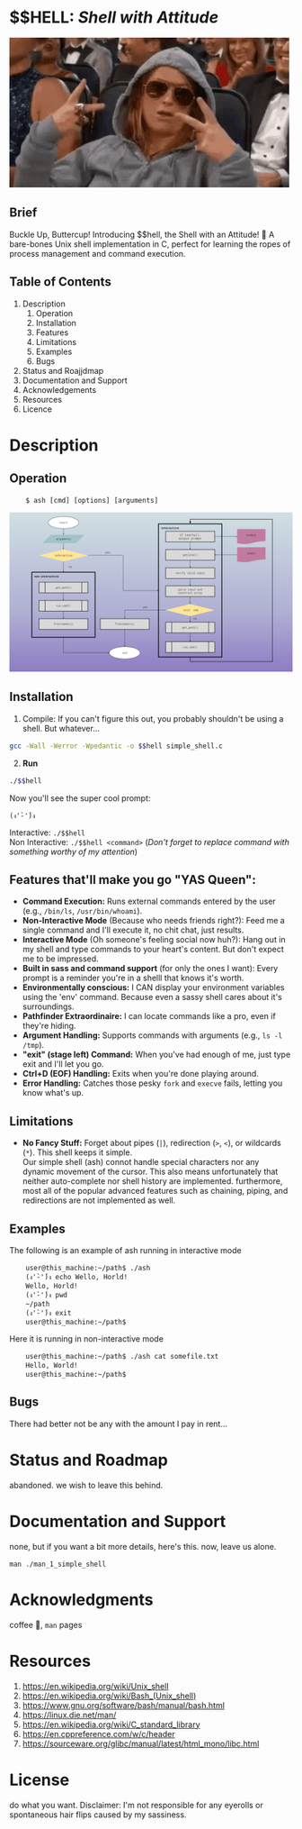 # $$HELL: *Shell with Attitude*
![attitude](./assets/attitude.gif)

## Brief

Buckle Up, Buttercup! Introducing $$hell, the Shell with an Attitude! 💅 A bare-bones Unix shell implementation in C, perfect for learning the ropes of process management and command execution.

## Table of Contents
1. Description
	1. Operation
	2. Installation
	3. Features
	4. Limitations
	5. Examples
	6. Bugs
2. Status and Roajjdmap
3. Documentation and Support
4. Acknowledgements
5. Resources
6. Licence

# Description
## Operation

```
	$ ash [cmd] [options] [arguments]
```

![flowchart](./assets/atlas-shell-main-v2.png)

## Installation

1. Compile: If you can't figure this out, you probably shouldn't be using a shell. But whatever...

```bash
gcc -Wall -Werror -Wpedantic -o $$hell simple_shell.c
```

2. **Run**
```bash
./$$hell
```

Now you'll see the super cool prompt:

```
(ง'̀-'́)ง 
```
Interactive: `./$$hell`\
Non Interactive: `./$$hell <command>` (*Don't forget to replace command with something worthy of my attention*)

## Features that'll make you go "YAS Queen":

* **Command Execution:** Runs external commands entered by the user (e.g., `/bin/ls`, `/usr/bin/whoami`).
* **Non-Interactive Mode** (Because who needs friends right?): Feed me a single command and I'll execute it, no chit chat, just results. 
* **Interactive Mode** (Oh someone's feeling social now huh?): Hang out in my shell and type commands to your heart's content. But don't expect me to be impressed.
* **Built in sass and command support** (for only the ones I want): Every prompt is a reminder you're in a shelll that knows it's worth.
* **Environmentally conscious:** I CAN display your environment variables using the 'env' command. Because even a sassy shell cares about it's surroundings. 
* **Pathfinder Extraordinaire:** I can locate commands like a pro, even if they're hiding.  
* **Argument Handling:** Supports commands with arguments (e.g., `ls -l /tmp`).
* **"exit" (stage left) Command:** When you've had enough of me, just type exit and I'll let you go.
* **Ctrl+D (EOF) Handling:** Exits when you're done playing around.
* **Error Handling:** Catches those pesky `fork` and `execve` fails, letting you know what's up.

## Limitations
* **No Fancy Stuff:** Forget about pipes (`|`), redirection (`>`, `<`), or wildcards (`*`). This shell keeps it simple.\
Our simple shell (ash) connot handle special characters nor any dynamic movement of the cursor. This also means unfortunately that neither auto-complete nor shell history are implemented. furthermore, most all of the popular advanced features such as chaining, piping, and redirections are not implemented as well.

## Examples

The following is an example of ash running in interactive mode

```
	user@this_machine:~/path$ ./ash
	(ง'̀-'́)ง echo Wello, Horld!
	Wello, Horld!
	(ง'̀-'́)ง pwd
	~/path
	(ง'̀-'́)ง exit
	user@this_machine:~/path$ 
```

Here it is running in non-interactive mode

```
	user@this_machine:~/path$ ./ash cat somefile.txt
	Hello, World!
	user@this_machine:~/path$ 
```

## Bugs
There had better not be any with the amount I pay in rent...

# Status and Roadmap
abandoned. we wish to leave this behind. 

# Documentation and Support
none, but if you want a bit more details, here's this. now, leave us alone.
``` 
man ./man_1_simple_shell
```
# Acknowledgments
coffee :pray:, `man` pages

# Resources

1. <https://en.wikipedia.org/wiki/Unix_shell>
2. <https://en.wikipedia.org/wiki/Bash_(Unix_shell)>
3. <https://www.gnu.org/software/bash/manual/bash.html>
4. <https://linux.die.net/man/>
5. <https://en.wikipedia.org/wiki/C_standard_library>
6. <https://en.cppreference.com/w/c/header>
7. <https://sourceware.org/glibc/manual/latest/html_mono/libc.html>

# License
do what you want. Disclaimer: I'm not responsible for any eyerolls or spontaneous hair flips caused by my sassiness.

<!--------
these are .md comments, they're invisible. it is some of what i've written for the the man page. you could use this as refererce if needed.

ash - a minimal re-implementation of shell

DESCRIPTION
This is a simple emulation of the classic UNIX shell. It can run in both interactive and non-interactive modes depending on whether or not arguments were passed during initiation. Our shell is primarily designed to handle simple singular commands. Along with these, options and arguments may be given as well.

OPERATION
If no arguments were passed at initiation, then Ash sets its mode into interactive. In this state it displays a prompt in stdout for the user and then it awaits for input coming from stdin. Once input has been received, it is interpreted and executed (if a matching command is found) along with its options and arguments, and once all subprocess created in response conclude, it will repeat the entire described series of steps again until an `exit` command is detected -- upon which our shell program terminates safely.
If a no matching command is found within the /bin/ directory then an error message is output.

BUGS
Since our implementation is very minimal by comparison to any of the broadly distributed shells, and because our approach may not have been conventional, there may be some unexpected behaviour somewhere amongst the edge cases. it is also possible that standard shell bugs may have been inadvertently duplicated as well. These all remain to be discovered
-------->
